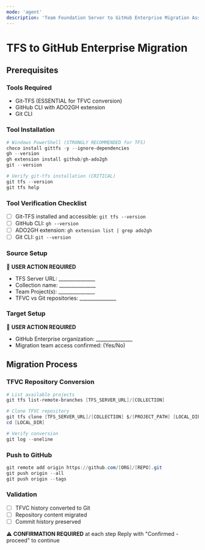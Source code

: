 ```yaml
---
mode: 'agent'
description: 'Team Foundation Server to GitHub Enterprise Migration Assistant'
---
```


# TFS to GitHub Enterprise Migration

## Prerequisites

### Tools Required
- Git-TFS (ESSENTIAL for TFVC conversion)
- GitHub CLI with ADO2GH extension
- Git CLI

### Tool Installation
```powershell
# Windows PowerShell (STRONGLY RECOMMENDED for TFS)
choco install gittfs -y --ignore-dependencies
gh --version
gh extension install github/gh-ado2gh
git --version

# Verify git-tfs installation (CRITICAL)
git tfs --version
git tfs help
```

### Tool Verification Checklist
- [ ] Git-TFS installed and accessible: `git tfs --version`
- [ ] GitHub CLI: `gh --version`
- [ ] ADO2GH extension: `gh extension list | grep ado2gh`
- [ ] Git CLI: `git --version`

### Source Setup
🔧 **USER ACTION REQUIRED**
- TFS Server URL: _______________
- Collection name: _______________
- Team Project(s): _______________
- TFVC vs Git repositories: _______________

### Target Setup
🔧 **USER ACTION REQUIRED**
- GitHub Enterprise organization: _______________
- Migration team access confirmed: (Yes/No)

## Migration Process

### TFVC Repository Conversion
```powershell
# List available projects
git tfs list-remote-branches [TFS_SERVER_URL]/[COLLECTION]

# Clone TFVC repository
git tfs clone [TFS_SERVER_URL]/[COLLECTION] $/[PROJECT_PATH] [LOCAL_DIR]
cd [LOCAL_DIR]

# Verify conversion
git log --oneline
```

### Push to GitHub
```powershell
git remote add origin https://github.com/[ORG]/[REPO].git
git push origin --all
git push origin --tags
```

### Validation
- [ ] TFVC history converted to Git
- [ ] Repository content migrated
- [ ] Commit history preserved

⚠️ **CONFIRMATION REQUIRED** at each step
Reply with "Confirmed - proceed" to continue

